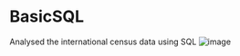 # BasicSQL
Analysed the international census data using SQL
![image](https://user-images.githubusercontent.com/100945160/156772491-ed0806cf-158b-4782-bc64-e88abb768e9b.png)

